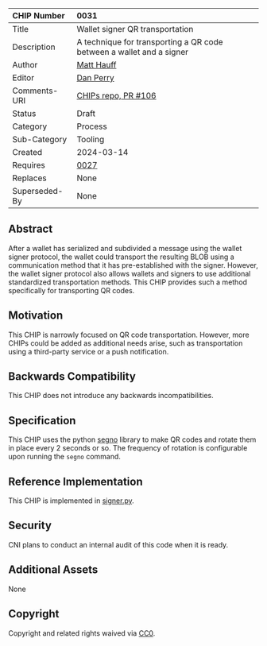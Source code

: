 CHIP Number   | 0031
:-------------|:----
Title     	  | Wallet signer QR transportation
Description   | A technique for transporting a QR code between a wallet and a signer
Author    	  | [Matt Hauff](https://github.com/Quexington)
Editor    	  | [Dan Perry](https://github.com/danieljperry)
Comments-URI  | [CHIPs repo, PR #106](https://github.com/Chia-Network/chips/pull/106)
Status        | Draft
Category      | Process
Sub-Category  | Tooling
Created   	  | 2024-03-14
Requires   	  | [0027](https://github.com/Chia-Network/chips/pull/102)
Replaces  	  | None
Superseded-By | None

## Abstract

After a wallet has serialized and subdivided a message using the wallet signer protocol, the wallet could transport the resulting BLOB using a communication method that it has pre-established with the signer. However, the wallet signer protocol also allows wallets and signers to use additional standardized transportation methods. This CHIP provides such a method specifically for transporting QR codes.

## Motivation

This CHIP is narrowly focused on QR code transportation. However, more CHIPs could be added as additional needs arise, such as transportation using a third-party service or a push notification.

## Backwards Compatibility

This CHIP does not introduce any backwards incompatibilities.

## Specification

This CHIP uses the python [segno](https://pypi.org/project/segno/) library to make QR codes and rotate them in place every 2 seconds or so. The frequency of rotation is configurable upon running the `segno` command.

## Reference Implementation

This CHIP is implemented in [signer.py](https://github.com/Chia-Network/chia-blockchain/blob/6560be415cddbc86c7932ea37b73d6d7e1176019/chia/cmds/signer.py#L40-L41).

## Security

CNI plans to conduct an internal audit of this code when it is ready.

## Additional Assets

None

## Copyright
Copyright and related rights waived via [CC0](https://creativecommons.org/publicdomain/zero/1.0/).
